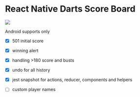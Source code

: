 # React Native Darts Score Board

![](https://media.giphy.com/media/l0IyiA7ti8iKI7yda/giphy.gif)

Android supports only

- [x] 501 initial score
- [x] winning alert
- [x] handling >180 score and busts
- [x] undo for all history
- [x] jest snapshot for actions, reducer, components and helpers
- [ ] custom player names


